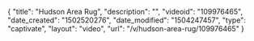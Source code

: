 {
    "title": "Hudson Area Rug",
    "description": "",
    "videoid": "109976465",
    "date_created": "1502520276",
    "date_modified": "1504247457",
    "type": "captivate",
    "layout": "video",
    "url": "\/v\/hudson-area-rug\/109976465"
}